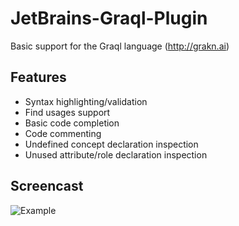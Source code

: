 # JetBrains-Graql-Plugin
Basic support for the Graql language (http://grakn.ai)

## Features
- Syntax highlighting/validation
- Find usages support
- Basic code completion
- Code commenting
- Undefined concept declaration inspection
- Unused attribute/role declaration inspection

## Screencast
![Example](https://i.imgur.com/45bS8au.gif)

